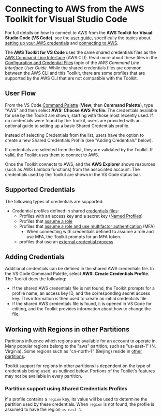 # Connecting to AWS from the AWS Toolkit for Visual Studio Code

For full details on how to connect to AWS from the **AWS Toolkit for Visual Studio Code (VS Code)**, see the [user guide](https://docs.aws.amazon.com/console/toolkit-for-vscode/welcome), specifically the topics about [setting up your AWS credentials](https://docs.aws.amazon.com/toolkit-for-vscode/latest/userguide/setup-credentials.html) and [connecting to AWS](https://docs.aws.amazon.com/console/toolkit-for-vscode/connect).

The **AWS Toolkit for VS Code** uses the same shared credentials files as the [AWS Command Line Interface](https://aws.amazon.com/cli/) (AWS CLI). Read more about these files in the [Configuration and Credential Files](https://docs.aws.amazon.com/cli/latest/userguide/cli-config-files.html) topic of the _AWS Command Line Interface User Guide_. While the shared credentials files are common between the AWS CLI and this Toolkit, there are some profiles that are supported by the AWS CLI that are not compatible with the Toolkit.

## User Flow

From the VS Code [Command Palette](https://code.visualstudio.com/docs/getstarted/userinterface#_command-palette) (**View**, then **Command Palette**), type "AWS" and then select **AWS: Choose AWS Profile**. The credentials available for use by the Toolkit are shown, starting with those most recently used. If no credentials were found by the Toolkit, users are provided with an optional guide to setting up a basic Shared Credentials profile.

Instead of selecting Credentials from the list, users have the option to create a new Shared Credentials Profile (see "Adding Credentials" below).

If credentials are selected from the list, they are validated by the Toolkit. If valid, the Toolkit uses them to connect to AWS.

Once the Toolkit connects to AWS, and the **AWS Explorer** shows resources (such as AWS Lambda functions) from the associated account. The credentials used by the Toolkit are shown in the VS Code status bar.

## Supported Credentials

The following types of credentials are supported:

-   Credential profiles defined in shared [credentials files](https://docs.aws.amazon.com/cli/latest/userguide/cli-config-files.html):
    -   Profiles with an access key and a secret key ([Named Profiles](https://docs.aws.amazon.com/cli/latest/userguide/cli-multiple-profiles.html))
    -   Profiles that [assume a role](https://docs.aws.amazon.com/cli/latest/userguide/cli-roles.html)
    -   Profiles that [assume a role and use multifactor authentication](https://docs.aws.amazon.com/cli/latest/userguide/cli-roles.html#cli-configure-role-mfa) (MFA)
        -   When connecting with credentials defined to assume a role and use MFA, the Toolkit prompts for an MFA token.
    -   profiles that use an [external credential process](https://docs.aws.amazon.com/toolkit-for-vscode/latest/userguide/external-credential-process.html)

## Adding Credentials

Additional credentials can be defined in the shared AWS credentials file. In the VS Code Command Palette, select **AWS: Create Credentials Profile**. The Toolkit does the following:

-   If the shared AWS credentials file is not found, the Toolkit prompts for a profile name, an access key ID, and the corresponding secret access key. This information is then used to create an initial credentials file.
-   If the shared AWS credentials file is found, it is opened in VS Code for editing, and the Toolkit provides information about how to change the file.

## Working with Regions in other Partitions

Partitions influence which regions are available for an account to operate in. Many popular regions belong to the "aws" partition, such as "us-east-1" (N. Virginia). Some regions such as "cn-north-1" (Beijing) reside in [other partitions](https://docs.aws.amazon.com/general/latest/gr/rande.html#learn-more).

Toolkit support for regions in other partitions is dependent on the type of credentials being used, as outlined below. Portions of the Toolkit's features may not be available in every partition.

### Partition support using Shared Credentials Profiles

If a profile contains a `region` key, its value will be used to determine the partition used by these credentials. When `region` is not found, the profile is assumed to have the region `us-east-1`.
